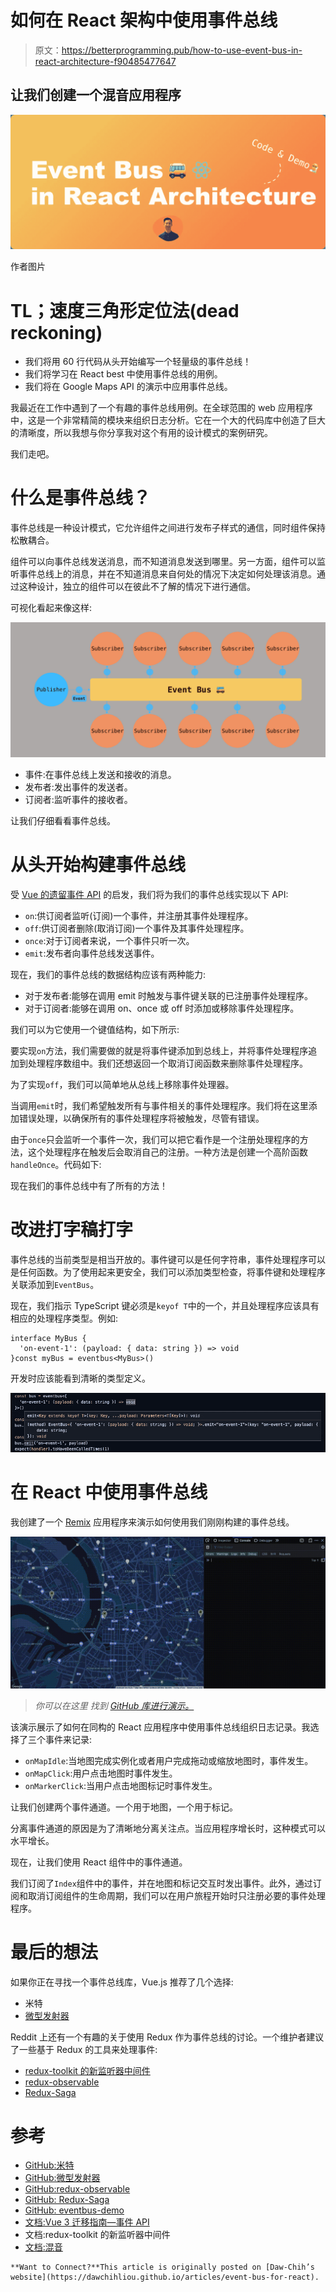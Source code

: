 # 如何在 React 架构中使用事件总线

> 原文：<https://betterprogramming.pub/how-to-use-event-bus-in-react-architecture-f90485477647>

## 让我们创建一个混音应用程序

![](img/bcf873becf37aa025c13cb63c1f8c832.png)

作者图片

# TL；速度三角形定位法(dead reckoning)

*   我们将用 60 行代码从头开始编写一个轻量级的事件总线！
*   我们将学习在 React best 中使用事件总线的用例。
*   我们将在 Google Maps API 的演示中应用事件总线。

我最近在工作中遇到了一个有趣的事件总线用例。在全球范围的 web 应用程序中，这是一个非常精简的模块来组织日志分析。它在一个大的代码库中创造了巨大的清晰度，所以我想与你分享我对这个有用的设计模式的案例研究。

我们走吧。

# 什么是事件总线？

事件总线是一种设计模式，它允许组件之间进行发布子样式的通信，同时组件保持松散耦合。

组件可以向事件总线发送消息，而不知道消息发送到哪里。另一方面，组件可以监听事件总线上的消息，并在不知道消息来自何处的情况下决定如何处理该消息。通过这种设计，独立的组件可以在彼此不了解的情况下进行通信。

可视化看起来像这样:

![](img/a02de76c5cda8888e399642d287e8a54.png)

*   事件:在事件总线上发送和接收的消息。
*   发布者:发出事件的发送者。
*   订阅者:监听事件的接收者。

让我们仔细看看事件总线。

# 从头开始构建事件总线

受 [Vue 的遗留事件 API](https://v3-migration.vuejs.org/breaking-changes/events-api.html) 的启发，我们将为我们的事件总线实现以下 API:

*   `on`:供订阅者监听(订阅)一个事件，并注册其事件处理程序。
*   `off`:供订阅者删除(取消订阅)一个事件及其事件处理程序。
*   `once`:对于订阅者来说，一个事件只听一次。
*   `emit`:发布者向事件总线发送事件。

现在，我们的事件总线的数据结构应该有两种能力:

*   对于发布者:能够在调用 emit 时触发与事件键关联的已注册事件处理程序。
*   对于订阅者:能够在调用 on、once 或 off 时添加或移除事件处理程序。

我们可以为它使用一个键值结构，如下所示:

要实现`on`方法，我们需要做的就是将事件键添加到总线上，并将事件处理程序追加到处理程序数组中。我们还想返回一个取消订阅函数来删除事件处理程序。

为了实现`off`，我们可以简单地从总线上移除事件处理器。

当调用`emit`时，我们希望触发所有与事件相关的事件处理程序。我们将在这里添加错误处理，以确保所有的事件处理程序将被触发，尽管有错误。

由于`once`只会监听一个事件一次，我们可以把它看作是一个注册处理程序的方法，这个处理程序在触发后会取消自己的注册。一种方法是创建一个高阶函数`handleOnce`。代码如下:

现在我们的事件总线中有了所有的方法！

# 改进打字稿打字

事件总线的当前类型是相当开放的。事件键可以是任何字符串，事件处理程序可以是任何函数。为了使用起来更安全，我们可以添加类型检查，将事件键和处理程序关联添加到`EventBus`。

现在，我们指示 TypeScript 键必须是`keyof T`中的一个，并且处理程序应该具有相应的处理程序类型。例如:

```
interface MyBus {
  'on-event-1': (payload: { data: string }) => void
}const myBus = eventbus<MyBus>()
```

开发时应该能看到清晰的类型定义。

![](img/62b9d72175b824ba989cc6d354a635d8.png)

# 在 React 中使用事件总线

我创建了一个 [Remix](https://remix.run/) 应用程序来演示如何使用我们刚刚构建的事件总线。

![](img/cda8e8f3ed3320b555c5036be2553c81.png)

> *你可以在这里* *找到* [*GitHub 库进行演示。*](https://github.com/DawChihLiou/eventbus-demo)

该演示展示了如何在同构的 React 应用程序中使用事件总线组织日志记录。我选择了三个事件来记录:

*   `onMapIdle`:当地图完成实例化或者用户完成拖动或缩放地图时，事件发生。
*   `onMapClick`:用户点击地图时事件发生。
*   `onMarkerClick`:当用户点击地图标记时事件发生。

让我们创建两个事件通道。一个用于地图，一个用于标记。

分离事件通道的原因是为了清晰地分离关注点。当应用程序增长时，这种模式可以水平增长。

现在，让我们使用 React 组件中的事件通道。

我们订阅了`Index`组件中的事件，并在地图和标记交互时发出事件。此外，通过订阅和取消订阅组件的生命周期，我们可以在用户旅程开始时只注册必要的事件处理程序。

# 最后的想法

如果你正在寻找一个事件总线库，Vue.js 推荐了几个选择:

*   米特
*   [微型发射器](https://github.com/scottcorgan/tiny-emitter)

Reddit 上还有一个有趣的关于使用 Redux 作为事件总线的讨论。一个维护者建议了一些基于 Redux 的工具来处理事件:

*   [redux-toolkit 的新监听器中间件](https://github.com/reduxjs/redux-toolkit/releases/tag/v1.8.0)
*   [redux-observable](https://github.com/redux-observable/redux-observable/)
*   [Redux-Saga](https://github.com/redux-saga/redux-saga)

# 参考

*   [GitHub:米特](https://github.com/developit/mitt)
*   [GitHub:微型发射器](https://github.com/scottcorgan/tiny-emitter)
*   [GitHub:redux-observable](https://github.com/redux-observable/redux-observable/)
*   [GitHub: Redux-Saga](https://github.com/redux-saga/redux-saga)
*   [GitHub: eventbus-demo](https://github.com/DawChihLiou/eventbus-demo)
*   [文档:Vue 3 迁移指南—事件 API](https://v3-migration.vuejs.org/breaking-changes/events-api.html)
*   文档:redux-toolkit 的新监听器中间件
*   [文档:混音](https://remix.run/)

```
**Want to Connect?**This article is originally posted on [Daw-Chih’s website](https://dawchihliou.github.io/articles/event-bus-for-react).
```